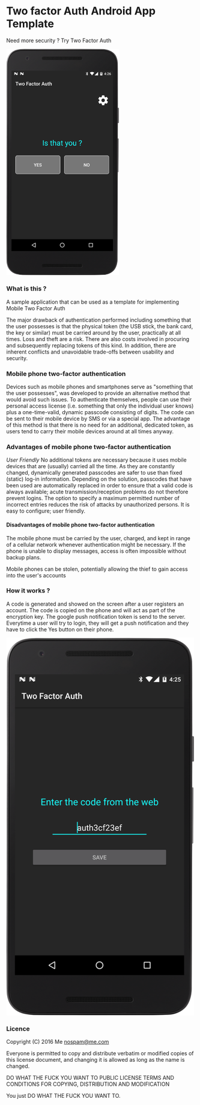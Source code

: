 # Two factor Auth Android App Template

Need more security ? Try Two Factor Auth

<img src="https://raw.githubusercontent.com/AndreiD/Spring-Two-Factor-Auth-Android-App/master/device-2016-12-05-162620.png" width="300px" alt="two factor auth android sample">

### What is this ?
A sample application that can be used as a template for implementing Mobile Two Factor Auth 

The major drawback of authentication performed including something that the user possesses is that the physical token (the USB stick, the bank card, the key or similar) must be carried around by the user, practically at all times. Loss and theft are a risk. There are also costs involved in procuring and subsequently replacing tokens of this kind. In addition, there are inherent conflicts and unavoidable trade-offs between usability and security.

### Mobile phone two-factor authentication

Devices such as mobile phones and smartphones serve as "something that the user possesses", was developed to provide an alternative method that would avoid such issues. To authenticate themselves, people can use their personal access license (i.e. something that only the individual user knows) plus a one-time-valid, dynamic passcode consisting of digits. The code can be sent to their mobile device by SMS or via a special app. The advantage of this method is that there is no need for an additional, dedicated token, as users tend to carry their mobile devices around at all times anyway.

### Advantages of mobile phone two-factor authentication

*User Friendly*
No additional tokens are necessary because it uses mobile devices that are (usually) carried all the time.
As they are constantly changed, dynamically generated passcodes are safer to use than fixed (static) log-in information.
Depending on the solution, passcodes that have been used are automatically replaced in order to ensure that a valid code is always available; acute transmission/reception problems do not therefore prevent logins.
The option to specify a maximum permitted number of incorrect entries reduces the risk of attacks by unauthorized persons.
It is easy to configure; user friendly.

#### Disadvantages of mobile phone two-factor authentication

The mobile phone must be carried by the user, charged, and kept in range of a cellular network whenever authentication might be necessary. If the phone is unable to display messages, access is often impossible without backup plans.

Mobile phones can be stolen, potentially allowing the thief to gain access into the user's accounts

### How it works ?

A code is generated and showed on the screen after a user registers an account. The code is copied on the phone and will act as part of the encryption key.
The google push notification token is send to the server.
Everytime a user will try to login, they will get a push notification and they have to click the Yes button on their phone.

<img src="https://raw.githubusercontent.com/AndreiD/Spring-Two-Factor-Auth-Android-App/master/device-2016-12-05-162541.png" width="500px" alt="two factor auth android">


### Licence

Copyright (C) 2016 Me nospam@me.com

Everyone is permitted to copy and distribute verbatim or modified copies of this license document, and changing it is allowed as long as the name is changed.

DO WHAT THE FUCK YOU WANT TO PUBLIC LICENSE
TERMS AND CONDITIONS FOR COPYING, DISTRIBUTION AND MODIFICATION

You just DO WHAT THE FUCK YOU WANT TO.

